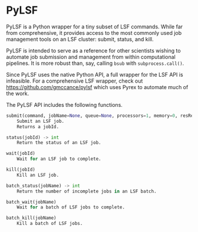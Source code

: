 PyLSF
=====

PyLSF is a Python wrapper for a tiny subset of LSF commands.
While far from comprehensive,
it provides access to the most commonly used
job management tools on an LSF cluster:
submit, status, and kill.

PyLSF is intended to serve as a reference for other scientists wishing to
automate job submission and management from within computational pipelines.
It is more robust than, say, calling ```bsub``` with ```subprocess.call()```.

Since PyLSF uses the native Python API,
a full wrapper for the LSF API is infeasible.
For a comprehensive LSF wrapper,
check out https://github.com/gmccance/pylsf
which uses Pyrex to automate much of the work.

The PyLSF API includes the following functions.

```python
submit(command, jobName=None, queue=None, processors=1, memory=0, resReq=None, stdout=None, stderr=None) -> int
    Submit an LSF job.
    Returns a jobId.

status(jobId) -> int
    Return the status of an LSF job.

wait(jobId)
    Wait for an LSF job to complete.

kill(jobId)
    Kill an LSF job.

batch_status(jobName) -> int
    Return the number of incomplete jobs in an LSF batch.

batch_wait(jobName)
    Wait for a batch of LSF jobs to complete.

batch_kill(jobName)
    Kill a batch of LSF jobs.
```

